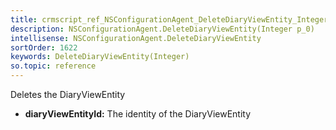```yaml
---
title: crmscript_ref_NSConfigurationAgent_DeleteDiaryViewEntity_Integer_p_0
description: NSConfigurationAgent.DeleteDiaryViewEntity(Integer p_0)
intellisense: NSConfigurationAgent.DeleteDiaryViewEntity
sortOrder: 1622
keywords: DeleteDiaryViewEntity(Integer)
so.topic: reference
---
```



Deletes the DiaryViewEntity



* **diaryViewEntityId:** The identity of the DiaryViewEntity



